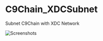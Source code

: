 # C9Chain_XDCSubnet
Subnet C9Chain with XDC Network

![Screenshots](https://www.crmcoins.com.br/images/xdc.png)